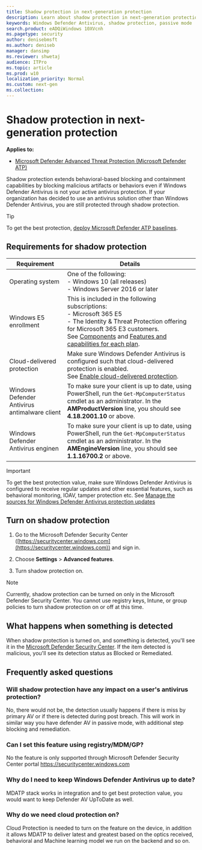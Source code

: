 ```yaml
---
title: Shadow protection in next-generation protection
description: Learn about shadow protection in next-generation protection
keywords: Windows Defender Antivirus, shadow protection, passive mode
search.product: eADQiWindows 10XVcnh
ms.pagetype: security
author: denisebmsft
ms.author: deniseb
manager: dansimp
ms.reviewer: shwetaj
audience: ITPro 
ms.topic: article 
ms.prod: w10 
localization_priority: Normal
ms.custom: next-gen
ms.collection: 
---
```


# Shadow protection in next-generation protection

**Applies to:**

- [Microsoft Defender Advanced Threat Protection (Microsoft Defender ATP)](https://go.microsoft.com/fwlink/p/?linkid=2069559)

Shadow protection extends behavioral-based blocking and containment capabilities by blocking malicious artifacts or behaviors even if Windows Defender Antivirus is not your active antivirus protection. If your organization has decided to use an antivirus solution other than Windows Defender Antivirus, you are still protected through shadow protection.

> [!TIP]
> To get the best protection, [deploy Microsoft Defender ATP baselines](https://docs.microsoft.com/windows/security/threat-protection/microsoft-defender-atp/configure-machines-security-baseline).

## Requirements for shadow protection


|Requirement  |Details  |
|---------|---------|
|Operating system     |One of the following: <br/>- Windows 10 (all releases) <br/>- Windows Server 2016 or later         |
|Windows E5 enrollment     |This is included in the following subscriptions: <br/>- Microsoft 365 E5 <br/>- The Identity & Threat Protection offering for Microsoft 365 E3 customers. <br/>See [Components](https://docs.microsoft.com/microsoft-365/enterprise/microsoft-365-overview?view=o365-worldwide#components) and [Features and capabilities for each plan](https://www.microsoft.com/microsoft-365/compare-all-microsoft-365-plans).       |
|Cloud-delivered protection |Make sure Windows Defender Antivirus is configured such that cloud-delivered protection is enabled. <br/>See [Enable cloud-delivered protection](https://docs.microsoft.com/windows/security/threat-protection/windows-defender-antivirus/enable-cloud-protection-windows-defender-antivirus). |
|Windows Defender Antivirus antimalware client |To make sure your client is up to date, using PowerShell, run the `Get-MpComputerStatus` cmdlet as an administrator. In the **AMProductVersion** line, you should see **4.18.2001.10** or above. |
|Windows Defender Antivirus enginen |To make sure your client is up to date, using PowerShell, run the `Get-MpComputerStatus` cmdlet as an administrator. In the **AMEngineVersion** line, you should see **1.1.16700.2** or above. |

> [!IMPORTANT]
> To get the best protection value, make sure Windows Defender Antivirus is configured to receive regular updates and other essential features, such as behavioral monitoring, IOAV, tamper protection etc. See [Manage the sources for Windows Defender Antivirus protection updates](https://docs.microsoft.com/windows/security/threat-protection/windows-defender-antivirus/manage-protection-updates-windows-defender-antivirus) 

## Turn on shadow protection

1. Go to the Microsoft Defender Security Center ([https://securitycenter.windows.com](https://securitycenter.windows.com)) and sign in. 

2. Choose **Settings** > **Advanced features**.

3. Turn shadow protection on.

> [!NOTE]
> Currently, shadow protection can be turned on only in the Microsoft Defender Security Center. You cannot use registry keys, Intune, or group policies to turn shadow protection on or off at this time.

## What happens when something is detected

When shadow protection is turned on, and something is detected, you'll see it in the [Microsoft Defender Security Center](https://securitycenter.windows.com). If the item detected is malicious, you'll see its detection status as Blocked or Remediated.

## Frequently asked questions 

### Will shadow protection have any impact on a user's antivirus protection? 

No, there would not be, the detection usually happens if there is miss by primary AV or if there is detected during post breach. This will work in similar way you have defender AV in passive mode, with additional step blocking and remediation. 

### Can I set this feature using registry/MDM/GP? 

No the feature is only supported through Microsoft Defender Security Center portal https://securitycenter.windows.com 

### Why do I need to keep Windows Defender Antivirus up to date? 

MDATP stack works in integration and to get best protection value, you would want to keep Defender AV UpToDate as well.  

### Why do we need cloud protection on? 

Cloud Protection is needed to turn on the feature on the device, in addition it allows MDATP to deliver latest and greatest based on the optics received, behavioral and Machine learning model we run on the backend and so on. 

